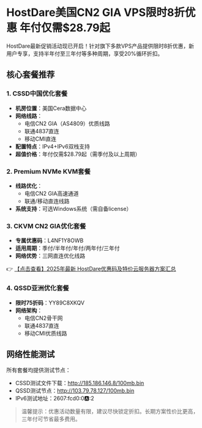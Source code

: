 # HostDare美国CN2 GIA VPS限时8折优惠 年付仅需$28.79起

HostDare最新促销活动现已开启！针对旗下多款VPS产品提供限时8折优惠，新用户专享，支持半年付至三年付等多种周期，享受20%循环折扣。

## 核心套餐推荐

### 1. CSSD中国优化套餐
- **机房位置**：美国Cera数据中心
- **网络线路**：
  - 电信CN2 GIA（AS4809）优质线路
  - 联通4837直连
  - 移动CMI直连
- **配置特点**：IPv4+IPv6双栈支持
- **超值价格**：年付仅需$28.79起（需季付及以上周期）

### 2. Premium NVMe KVM套餐
- **线路优化**：
  - 电信CN2 GIA高速通道
  - 联通/移动直连线路
- **系统支持**：可选Windows系统（需自备license）

### 3. CKVM CN2 GIA优化套餐
- **专属优惠码**：L4NF1Y8OWB
- **适用周期**：季付/半年付/年付/两年付/三年付
- **网络优势**：三网直连优化线路

👉 [【点击查看】2025年最新 HostDare优惠码及特价云服务器方案汇总](https://bit.ly/hostdare)

### 4. QSSD亚洲优化套餐
- **限时75折码**：YY89C8XKQV
- **网络架构**：
  - 电信CN2骨干网
  - 联通4837直连
  - 移动CMI优质线路

## 网络性能测试
所有套餐均提供测试节点：
- CSSD测试文件下载：http://185.186.146.8/100mb.bin
- QSSD测试节点：http://103.79.78.127/100mb.bin
- IPv6测试地址：2607:fcd0:0:a::2

> 温馨提示：优惠活动数量有限，建议尽快锁定折扣。长期方案性价比更高，三年付可节省最多费用。